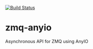 [![Build Status](https://github.com/davidbrochart/zmq-anyio/actions/workflows/test.yml/badge.svg?query=branch%3Amain++)](https://github.com/davidbrochart/zmq-anyio/actions/workflows/test.yml/badge.svg?query=branch%3Amain++)

# zmq-anyio

Asynchronous API for ZMQ using AnyIO
